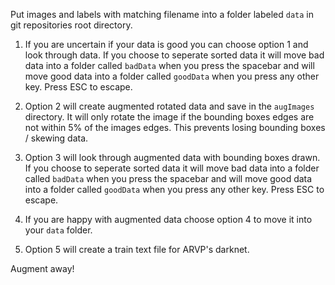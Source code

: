 Put images and labels with matching filename into a folder labeled `data` in git repositories root directory.

1. If you are uncertain if your data is good you can choose option 1 and look through data.  If you choose to seperate sorted data it will move bad data into a folder called `badData` when you press the spacebar and will move good data into a folder called `goodData` when you press any other key.  Press ESC to escape.

2. Option 2 will create augmented rotated data and save in the `augImages` directory.  It will only rotate the image if the bounding boxes edges are not within 5% of the images edges.  This prevents losing bounding boxes / skewing data.

3. Option 3 will look through augmented data with bounding boxes drawn. If you choose to seperate sorted data it will move bad data into a folder called `badData` when you press the spacebar and will move good data into a folder called `goodData` when you press any other key.  Press ESC to escape.

4. If you are happy with augmented data choose option 4 to move it into your `data` folder.

5. Option 5 will create a train text file for ARVP's darknet.

Augment away!
